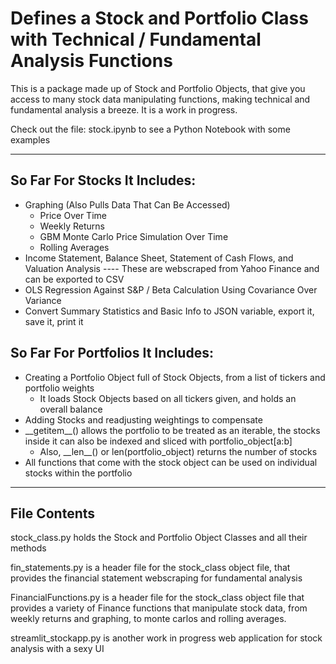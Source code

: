 # Defines a Stock and Portfolio Class with Technical / Fundamental Analysis Functions

This is a package made up of Stock and Portfolio Objects, that give you access to many stock data manipulating functions, making technical and fundamental analysis a breeze. It is a work in progress.

Check out the file: stock.ipynb to see a Python Notebook with some examples

------

## So Far For Stocks It Includes:
* Graphing (Also Pulls Data That Can Be Accessed)
    * Price Over Time
    * Weekly Returns
    * GBM Monte Carlo Price Simulation Over Time
    * Rolling Averages
* Income Statement, Balance Sheet, Statement of Cash Flows, and Valuation Analysis
    ----  These are webscraped from Yahoo Finance and can be exported to CSV
* OLS Regression Against S&P / Beta Calculation Using Covariance Over Variance
* Convert Summary Statistics and Basic Info to JSON variable, export it, save it, print it
  
## So Far For Portfolios It Includes:
* Creating a Portfolio Object full of Stock Objects, from a list of tickers and portfolio weights
   * It loads Stock Objects based on all tickers given, and holds an overall balance
* Adding Stocks and readjusting weightings to compensate
* \_\_getitem\_\_() allows the portfolio to be treated as an iterable, the stocks inside it can also be indexed and sliced with portfolio_object[a:b]
   * Also, \_\_len\_\_() or len(portfolio_object) returns the number of stocks
* All functions that come with the stock object can be used on individual stocks within the portfolio

----
## File Contents

stock_class.py holds the Stock and Portfolio Object Classes and all their methods

fin_statements.py is a header file for the stock_class object file, that provides the financial statement webscraping for fundamental analysis

FinancialFunctions.py is a header file for the stock_class object file that provides a variety of Finance functions that manipulate stock data, from weekly returns and graphing, to monte carlos and rolling averages.

streamlit_stockapp.py is another work in progress web application for stock analysis with a sexy UI
